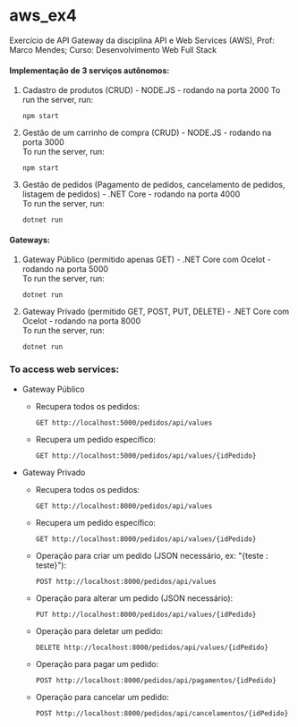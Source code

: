 # aws_ex4
Exercício de API Gateway da disciplina API e Web Services (AWS), Prof: Marco Mendes; Curso: Desenvolvimento Web Full Stack

#### Implementação de 3 serviços autônomos:  
1. Cadastro de produtos (CRUD) - NODE.JS - rodando na porta 2000
To run the server, run:
    ```
    npm start
    ```
2. Gestão de um carrinho de compra (CRUD) - NODE.JS - rodando na porta 3000  
To run the server, run:
    ```
    npm start
    ```
3. Gestão de pedidos (Pagamento de pedidos, cancelamento de pedidos, listagem de pedidos) - .NET Core - rodando na porta 4000  
    To run the server, run:
    ```
    dotnet run
    ```

#### Gateways:
1. Gateway Público (permitido apenas GET) - .NET Core com Ocelot - rodando na porta 5000  
    To run the server, run:
    ```
    dotnet run
    ```
2. Gateway Privado (permitido GET, POST, PUT, DELETE) - .NET Core com Ocelot - rodando na porta 8000  
    To run the server, run:
    ```
    dotnet run
    ```

### To access web services:  

* Gateway Público
  * Recupera todos os pedidos:
    ```
    GET http://localhost:5000/pedidos/api/values
    ```
  * Recupera um pedido específico:
    ```
    GET http://localhost:5000/pedidos/api/values/{idPedido}
    ```
    
* Gateway Privado
  * Recupera todos os pedidos:
    ```
    GET http://localhost:8000/pedidos/api/values
    ```
  * Recupera um pedido específico:
    ```
    GET http://localhost:8000/pedidos/api/values/{idPedido}
    ```
  * Operação para criar um pedido (JSON necessário, ex: "{teste : teste}"):
    ```
    POST http://localhost:8000/pedidos/api/values
    ```
  * Operação para alterar um pedido (JSON necessário):
    ```
    PUT http://localhost:8000/pedidos/api/values/{idPedido}
    ```
  * Operação para deletar um pedido:
    ```
    DELETE http://localhost:8000/pedidos/api/values/{idPedido}
  * Operação para pagar um pedido:
    ```
    POST http://localhost:8000/pedidos/api/pagamentos/{idPedido}
    ```    
   * Operação para cancelar um pedido:
        ```
        POST http://localhost:8000/pedidos/api/cancelamentos/{idPedido}
        ```   
    
